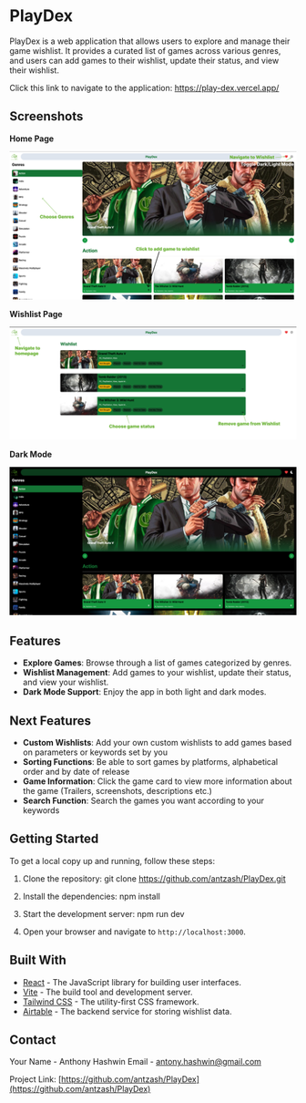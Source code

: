 # PlayDex

PlayDex is a web application that allows users to explore and manage their game wishlist. It provides a curated list of games across various genres, and users can add games to their wishlist, update their status, and view their wishlist.

Click this link to navigate to the application:
https://play-dex.vercel.app/

## Screenshots

**Home Page**

![alt text](src/assets/Images/PlayDexHomePage.png)

**Wishlist Page**

![alt text](src/assets/Images/PlayDexWishlist.png)

**Dark Mode**

![alt text](src/assets/Images/PlayDexDarkMode.png)

## Features

- **Explore Games**: Browse through a list of games categorized by genres.
- **Wishlist Management**: Add games to your wishlist, update their status, and view your wishlist.
- **Dark Mode Support**: Enjoy the app in both light and dark modes.

## Next Features

- **Custom Wishlists**: Add your own custom wishlists to add games based on parameters or keywords set by you
- **Sorting Functions**: Be able to sort games by platforms, alphabetical order and by date of release
- **Game Information**: Click the game card to view more information about the game (Trailers, screenshots, descriptions etc.)
- **Search Function**: Search the games you want according to your keywords

## Getting Started

To get a local copy up and running, follow these steps:

1. Clone the repository:
   git clone https://github.com/antzash/PlayDex.git

2. Install the dependencies:
   npm install

3. Start the development server:
   npm run dev

4. Open your browser and navigate to `http://localhost:3000`.

## Built With

- [React](https://reactjs.org/) - The JavaScript library for building user interfaces.
- [Vite](https://vitejs.dev/) - The build tool and development server.
- [Tailwind CSS](https://tailwindcss.com/) - The utility-first CSS framework.
- [Airtable](https://airtable.com/) - The backend service for storing wishlist data.

## Contact

Your Name - Anthony Hashwin
Email - antony.hashwin@gmail.com

Project Link: [https://github.com/antzash/PlayDex](https://github.com/antzash/PlayDex)
